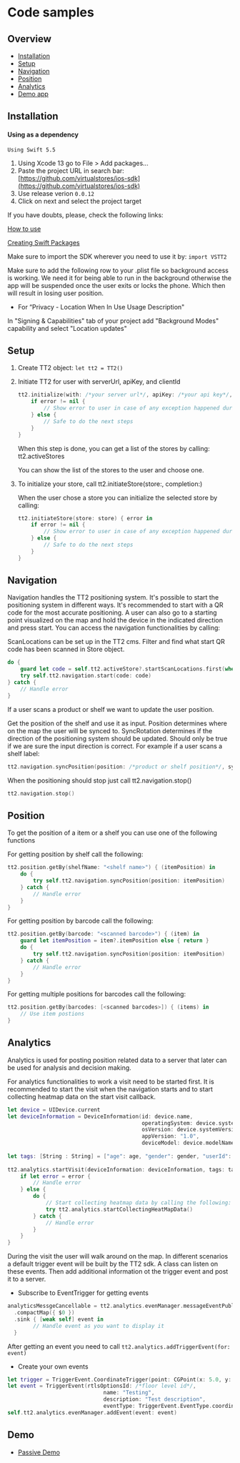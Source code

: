 # Code samples
## Overview
- [Installation](#Installation)
- [Setup](#Setup)
- [Navigation](#Navigation)
- [Position](#Position)
- [Analytics](#Analytics)
- [Demo app](#Demo)

## Installation

#### Using as a dependency

`Using Swift 5.5`

1. Using Xcode 13 go to File > Add packages...
2. Paste the project URL in search bar: [https://github.com/virtualstores/ios-sdk](https://github.com/virtualstores/ios-sdk)
3. Use release verion `0.0.12` 
4. Click on next and select the project target

If you have doubts, please, check the following links:

[How to use](https://developer.apple.com/videos/play/wwdc2019/408/)

[Creating Swift Packages](https://developer.apple.com/videos/play/wwdc2019/410/)

Make sure to import the SDK wherever you need to use it by: `import VSTT2`

Make sure to add the following row to your .plist file so background access is working. We need it for being able to run in the background otherwise the app will be suspended once the user exits or locks the phone. Which then will result in losing user position.

* For “Privacy - Location When In Use Usage Description"

In "Signing & Capabilities" tab of your project add "Background Modes" capability and select "Location updates"

## Setup
1. Create TT2 object: `let tt2 = TT2()`
2. Initiate TT2 for user with serverUrl, apiKey, and clientId

	```swift
	tt2.initialize(with: /*your server url*/, apiKey: /*your api key*/, clientId: 1) { [weak self] error in
	    if error != nil {
	    	// Show error to user in case of any exception happened during initialization including network exception
	    } else {
	    	// Safe to do the next steps
	    }
	}
	```
	
	When this step is done, you can get a list of the stores by calling: tt2.activeStores
		
	You can show the list of the stores to the user and choose one.

3. To initialize your store, call tt2.initiateStore(store:, completion:)

	When the user chose a store you can initialize the selected store by calling:
	
	```swift
	tt2.initiateStore(store: store) { error in
		if error != nil {
	    	// Show error to user in case of any exception happened during initialization including network exception
	    } else {
	    	// Safe to do the next steps
	    }
	}
	```

## Navigation
Navigation handles the TT2 positioning system. It's possible to start the positioning system in different ways. It's recommended to start with a QR code for the most accurate positioning. A user can also go to a starting point visualized on the map and hold the device in the indicated direction and press start. You can access the navigation functionalities by calling:

ScanLocations can be set up in the TT2 cms. Filter and find what start QR code has been scanned in Store object.

```swift
do {
	guard let code = self.tt2.activeStore?.startScanLocations.first(where: { $0.code == "scanResult "}) else { return }
	try self.tt2.navigation.start(code: code)
} catch {
	// Handle error
}
```

If a user scans a product or shelf we want to update the user position.

Get the position of the shelf and use it as input. Position determines where on the map the user will be synced to. SyncRotation determines if the direction of the positioning system should be updated. Should only be true if we are sure the input direction is correct. For example if a user scans a shelf label:

```swift
tt2.navigation.syncPosition(position: /*product or shelf position*/, syncRotation: false, forceSync: true)
```

When the positioning should stop just call tt2.navigation.stop()

```swift
tt2.navigation.stop()
```

## Position
To get the position of a item or a shelf you can use one of the following functions

For getting position by shelf call the following:

```swift
tt2.position.getBy(shelfName: "<shelf name>") { (itemPosition) in
    do {
        try self.tt2.navigation.syncPosition(position: itemPosition)
    } catch {
        // Handle error
    }
}
```
For getting position by barcode call the following:

```swift
tt2.position.getBy(barcode: "<scanned barcode>") { (item) in
    guard let itemPosition = item?.itemPosition else { return }
    do {
        try self.tt2.navigation.syncPosition(position: itemPosition)
    } catch {
        // Handle error
    }
}
```
For getting multiple positions for barcodes call the following:

```swift
tt2.position.getBy(barcodes: [<scanned barcodes>]) { (items) in
    // Use item postions
}
```

## Analytics

Analytics is used for posting position related data to a server that later can be used for analysis and decision making.

For analytics functionalities to work a visit need to be started first. It is recommended to start the visit when the navigation starts and to start collecting heatmap data on the start visit callback.



```swift
let device = UIDevice.current
let deviceInformation = DeviceInformation(id: device.name,
                                          operatingSystem: device.systemName,
                                          osVersion: device.systemVersion,
                                          appVersion: "1.0",
                                          deviceModel: device.modelName)
    
let tags: [String : String] = ["age": age, "gender": gender, "userId": userId]
    
tt2.analytics.startVisit(deviceInformation: deviceInformation, tags: tags) { (error) in
	if let error = error {
	  	// Handle error
	} else {
		do {
			// Start collecting heatmap data by calling the following:
			try tt2.analytics.startCollectingHeatMapData()
		} catch {
		  	// Handle error
		}
	}
}
```

During the visit the user will walk around on the map. In different scenarios a default trigger event will be built by the TT2 sdk. A class can listen on these events. Then add additional information ot the trigger event and post it to a server.

* Subscribe to EventTrigger for getting events

```swift
analyticsMessgeCancellable = tt2.analytics.evenManager.messageEventPublisher
  .compactMap({ $0 })
  .sink { [weak self] event in
  		// Handle event as you want to display it
  }
```

After getting an event you need to call `tt2.analytics.addTriggerEvent(for: event)`

* Create your own events

```swift
let trigger = TriggerEvent.CoordinateTrigger(point: CGPoint(x: 5.0, y: 10.0), radius: 5)
let event = TriggerEvent(rtlsOptionsId: /*floor level id*/, 
							  name: "Testing", 
							  description: "Test description", 
							  eventType: TriggerEvent.EventType.coordinateTrigger(trigger))
self.tt2.analytics.evenManager.addEvent(event: event)
```

## Demo

- [Passive Demo](https://github.com/virtualstores/ios-passive-demo-app)
